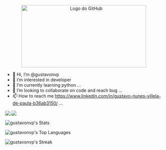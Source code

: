 <div style="text-align:center">
<img src="https://media.giphy.com/media/xonOzxf2M8hNu/giphy.gif" alt="Logo do GitHub" width="400" height="200"  center/>
</div>


- 👋 Hi, I’m @gustavonvp
- 👀 I’m interested in developer
- 🌱 I’m currently learning  python ...
- 💞️ I’m looking to collaborate on code and reach bug ...
- 📫 How to reach me https://www.linkedin.com/in/gustavo-nunes-villela-de-paula-b36ab3150/  ...

<!---
gustavonvp/gustavonvp is a ✨ special ✨ repository because its `README.md` (this file) appears on your GitHub profile.
You can click the Preview link to take a look at your changes.
--->

<a href=""><img align="center" src="https://github-readme-stats-sigma-five.vercel.app/api/top-langs/?username=gustavonvp&langs_count=16&theme=react&line_height=40&hide=css"/> </a>
<a href=""><img align="center" src="https://github-readme-stats-sigma-five.vercel.app/api/?username=gustavonvp&theme=react&line_height=40&hide=css"/> </a>

![gustavonvp's Stats](https://github-readme-stats.vercel.app/api?username=gustavonvp&theme=vue-dark&show_icons=true&hide_border=true&count_private=true)

![gustavonvp's Top Languages](https://github-readme-stats.vercel.app/api/top-langs/?username=gustavonvp&theme=vue-dark&show_icons=true&hide_border=true&layout=compact)

![gustavonvp's Streak](https://github-readme-streak-stats.herokuapp.com/?user=gustavonvp&theme=vue-dark&hide_border=true)
